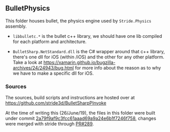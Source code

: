 ## BulletPhysics

This folder houses bullet, the physics engine used by `Stride.Physics` assembly.

* `libbulletc.*` is the bullet c++ library, we should have one lib compiled for each platform and architecture.

* `BulletSharp.NetStandard.dll` is the C# wrapper around that c++ library, there's one dll for iOS (within /iOS) and the other for any other platform. Take a look at https://xamarin.github.io/bugzilla-archives/24/24943/bug.html for more info about the reason as to why we have to make a specific dll for iOS.

### Sources

The sources, build scripts and instructions are hosted over at https://github.com/stride3d/BulletSharpPInvoke

At the time of writing this (26/June/19), the files in this folder were built under commit [2a79f9af9c3fcc61aaad69a9a24e6b1f7246f758](https://github.com/stride3d/BulletSharpPInvoke/commit/2a79f9af9c3fcc61aaad69a9a24e6b1f7246f758), changes were merged with stride through [PR#289](https://github.com/stride3d/stride/pull/289).
